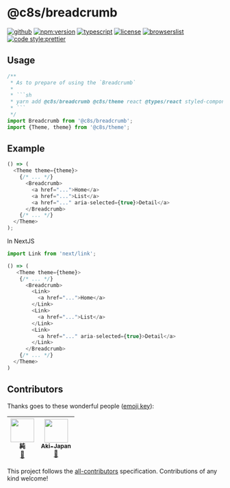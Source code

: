 # @c8s/breadcrumb

[![github](https://badgen.net/badge//nju33,c8s/000?icon=github&list=1)](https://github.com/nju33/c8s/tree/master/components/breadcrumb)
[![npm:version](https://badgen.net/npm/v/c8s/breadcrumb?icon=npm&label=)](https://www.npmjs.com/package/@c8s/breadcrumb)
[![typescript](https://badgen.net/badge/lang/typescript/0376c6?icon=npm)](https://www.typescriptlang.org/)
[![license](https://badgen.net/npm/license/@c8s/breadcrumb)](https://github.com/nju33/c8s/blob/master/LICENSE)
[![browserslist](https://badgen.net/badge/browserslist/chrome,edge/ffd539?list=1)](https://browserl.ist/?q=last+1+chrome+version%2C+last+1+edge+version)
[![code style:prettier](https://badgen.net/badge//prettier/ff69b3?label=code%20style)](https://github.com/prettier/prettier)

<!-- [![document:typedoc](https://badgen.net/badge/document/typedoc/9602ff)](https://docs--pilaf.netlify.com/) -->
<!-- [![ci:status](https://badgen.net/circleci/github/nju33/c8s)](https://circleci.com/gh/nju33/c8s) -->

## Usage

```ts
/**
 * As to prepare of using the `Breadcrumb`
 * 
 * ```sh
 * yarn add @c8s/breadcrumb @c8s/theme react @types/react styled-components @types/styled-components
 * ```
 */
import Breadcrumb from '@c8s/breadcrumb';
import {Theme, theme} from '@c8s/theme';
```

## Example

```ts
() => (
  <Theme theme={theme}>
    {/* ... */}
      <Breadcrumb>
        <a href="...">Home</a>
        <a href="...">List</a>
        <a href="..." aria-selected={true}>Detail</a>
      </Breadcrumb>
    {/* ... */}
  </Theme>
);
```

In NextJS

```ts
import Link from 'next/link';

() => (
   <Theme theme={theme}>
    {/* ... */}
      <Breadcrumb>
        <Link>
          <a href="...">Home</a>
        </Link>
        <Link>
          <a href="...">List</a>
        </Link>
        <Link>
          <a href="..." aria-selected={true}>Detail</a>
        </Link>
      </Breadcrumb>
    {/* ... */}
  </Theme> 
)
```

## Contributors

Thanks goes to these wonderful people ([emoji key](https://github.com/kentcdodds/all-contributors#emoji-key)):

<!-- ALL-CONTRIBUTORS-LIST:START - Do not remove or modify this section -->
<!-- prettier-ignore -->
| [<img src="https://avatars2.githubusercontent.com/u/15901038?v=4" width="55px;"/><br /><sub><b>純</b></sub>](https://nju33.com/)<br />[📖](https://github.com/nju33/c8s/commits?author=nju33 "Documentation") | [<img src="https://avatars0.githubusercontent.com/u/42718835?v=4" width="55px;"/><br /><sub><b>Aki-Japan</b></sub>](https://github.com/Aki-Japan)<br />[📖](https://github.com/nju33/c8s/commits?author=Aki-Japan "Documentation") |
| :---: | :---: |
<!-- ALL-CONTRIBUTORS-LIST:END -->

This project follows the [all-contributors](https://github.com/kentcdodds/all-contributors) specification. Contributions of any kind welcome!